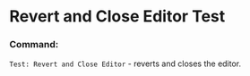# Revert and Close Editor Test

### Command:

`Test: Revert and Close Editor` - reverts and closes the editor.
